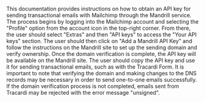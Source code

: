 This documentation provides instructions on how to obtain an API key for sending transactional emails with Mailchimp through the Mandrill service. The process begins by logging into the Mailchimp account and selecting the "Profile" option from the account icon in the top-right corner. From there, the user should select "Extras" and then "API keys" to access the "Your API keys" section. The user should then click on "Add a Mandrill API Key" and follow the instructions on the Mandrill site to set up the sending domain and verify ownership. Once the domain verification is complete, the API key will be available on the Mandrill site. The user should copy the API key and use it for sending transactional emails, such as with the Tracardi Form. It is important to note that verifying the domain and making changes to the DNS records may be necessary in order to send one-to-one emails successfully. If the domain verification process is not completed, emails sent from Tracardi may be rejected with the error message "unsigned".